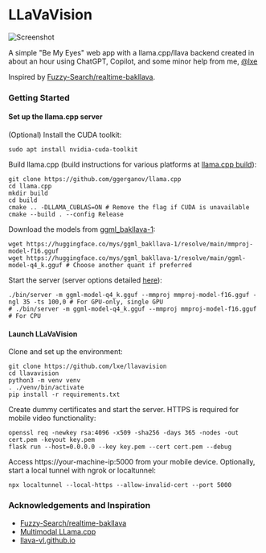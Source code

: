 # LLaVaVision

![Screenshot](screenshot.gif)

A simple "Be My Eyes" web app with a llama.cpp/llava backend created in about an hour using ChatGPT, Copilot, and some minor help from me, [@lxe](https://twitter.com/lxe)

Inspired by [Fuzzy-Search/realtime-bakllava](https://github.com/Fuzzy-Search/realtime-bakllava).

### Getting Started

#### Set up the llama.cpp server

(Optional) Install the CUDA toolkit:

```
sudo apt install nvidia-cuda-toolkit
```

Build llama.cpp (build instructions for various platforms at [llama.cpp build](https://github.com/ggerganov/llama.cpp#build)):

```
git clone https://github.com/ggerganov/llama.cpp
cd llama.cpp
mkdir build
cd build
cmake .. -DLLAMA_CUBLAS=ON # Remove the flag if CUDA is unavailable
cmake --build . --config Release
```

Download the models from [ggml_bakllava-1](https://huggingface.co/mys/ggml_bakllava-1/tree/main):

```
wget https://huggingface.co/mys/ggml_bakllava-1/resolve/main/mmproj-model-f16.gguf
wget https://huggingface.co/mys/ggml_bakllava-1/resolve/main/ggml-model-q4_k.gguf # Choose another quant if preferred
```

Start the server (server options detailed [here](https://github.com/ggerganov/llama.cpp/blob/master/examples/server/README.md)):

```
./bin/server -m ggml-model-q4_k.gguf --mmproj mmproj-model-f16.gguf -ngl 35 -ts 100,0 # For GPU-only, single GPU
# ./bin/server -m ggml-model-q4_k.gguf --mmproj mmproj-model-f16.gguf # For CPU
```

#### Launch LLaVaVision

Clone and set up the environment:

```
git clone https://github.com/lxe/llavavision
cd llavavision
python3 -m venv venv 
. ./venv/bin/activate
pip install -r requirements.txt
```

Create dummy certificates and start the server. HTTPS is required for mobile video functionality:

```
openssl req -newkey rsa:4096 -x509 -sha256 -days 365 -nodes -out cert.pem -keyout key.pem
flask run --host=0.0.0.0 --key key.pem --cert cert.pem --debug
```

Access https://your-machine-ip:5000 from your mobile device. Optionally, start a local tunnel with ngrok or localtunnel:

```
npx localtunnel --local-https --allow-invalid-cert --port 5000
```

### Acknowledgements and Inspiration

- [Fuzzy-Search/realtime-bakllava](https://github.com/Fuzzy-Search/realtime-bakllava)
- [Multimodal LLama.cpp](https://github.com/ggerganov/llama.cpp/issues/3332)
- [llava-vl.github.io](https://llava-vl.github.io/)
